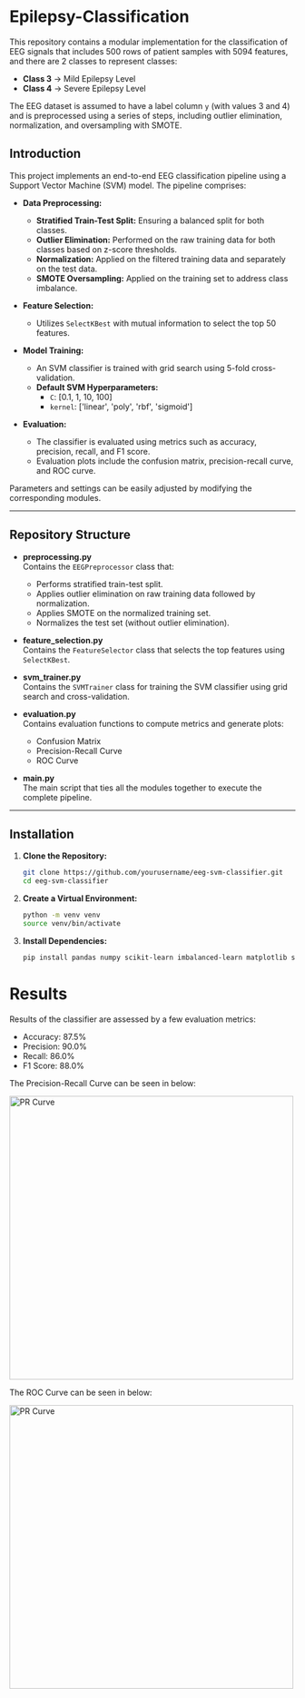 # Epilepsy-Classification

This repository contains a modular implementation for the classification of EEG signals that includes 500 rows of patient samples with 5094 features, and there are 2 classes to represent classes: 
  - **Class 3** -> Mild Epilepsy Level
  - **Class 4** -> Severe Epilepsy Level

The EEG dataset is assumed to have a label column `y` (with values 3 and 4) and is preprocessed using a series of steps, including outlier elimination, normalization, and oversampling with SMOTE.

## Introduction

This project implements an end-to-end EEG classification pipeline using a Support Vector Machine (SVM) model. The pipeline comprises:

- **Data Preprocessing:**
  - **Stratified Train-Test Split:** Ensuring a balanced split for both classes.
  - **Outlier Elimination:** Performed on the raw training data for both classes based on z-score thresholds.
  - **Normalization:** Applied on the filtered training data and separately on the test data.
  - **SMOTE Oversampling:** Applied on the training set to address class imbalance.
 
- **Feature Selection:**
  - Utilizes `SelectKBest` with mutual information to select the top 50 features.
 
- **Model Training:**
  - An SVM classifier is trained with grid search using 5-fold cross-validation.
  - **Default SVM Hyperparameters:**
    - `C`: [0.1, 1, 10, 100]
    - `kernel`: ['linear', 'poly', 'rbf', 'sigmoid']
   
- **Evaluation:**
  - The classifier is evaluated using metrics such as accuracy, precision, recall, and F1 score.
  - Evaluation plots include the confusion matrix, precision-recall curve, and ROC curve.

Parameters and settings can be easily adjusted by modifying the corresponding modules.

---

## Repository Structure

- **preprocessing.py**  
  Contains the `EEGPreprocessor` class that:
  - Performs stratified train-test split.
  - Applies outlier elimination on raw training data followed by normalization.
  - Applies SMOTE on the normalized training set.
  - Normalizes the test set (without outlier elimination).

- **feature_selection.py**  
  Contains the `FeatureSelector` class that selects the top features using `SelectKBest`.

- **svm_trainer.py**  
  Contains the `SVMTrainer` class for training the SVM classifier using grid search and cross-validation.

- **evaluation.py**  
  Contains evaluation functions to compute metrics and generate plots:
  - Confusion Matrix
  - Precision-Recall Curve
  - ROC Curve

- **main.py**  
  The main script that ties all the modules together to execute the complete pipeline.

---

## Installation

1. **Clone the Repository:**

   ```bash
   git clone https://github.com/yourusername/eeg-svm-classifier.git
   cd eeg-svm-classifier

2. **Create a Virtual Environment:**

   ```bash
   python -m venv venv
   source venv/bin/activate

3. **Install Dependencies:**

   ```bash
   pip install pandas numpy scikit-learn imbalanced-learn matplotlib seaborn

# Results

Results of the classifier are assessed by a few evaluation metrics: 
  - Accuracy: 87.5%
  - Precision: 90.0%
  - Recall: 86.0%
  - F1 Score: 88.0%

  The Precision-Recall Curve can be seen in below:

  <a href="url">
  <img src="https://github.com/ekaraali/Epilepsy-Classification/blob/main/images/pr_curve.png?raw=true" style="width:500px; height:auto;" alt="PR Curve">
  </a>

  The ROC Curve can be seen in below:

  <a href="url">
  <img src="https://github.com/ekaraali/Epilepsy-Classification/blob/main/images/roc_curve.png?raw=true" style="width:500px; height:auto;" alt="PR Curve">
  </a>
